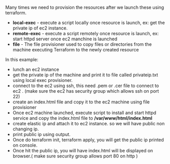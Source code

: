 

Many times we need to provision the resources after we launch these using terraform.

- **local-exec** - execute a script locally once resource is launch, ex: get the private ip of ec2 instance.
- **remote-exec** - execute a script remotely once resource is launch, ex: start httpd server once ec2 manchine is launched
- **file** - The file provisioner used to copy files or directories from the machine executing Terraform to the newly created resource

In this example: 

- lunch an ec2 instance
- get the private ip of the machine and print it to file called privateip.txt using local exec provisioner.
- connect to the ec2 using ssh, this need .pem or .cer file to connect to ec2 . (make sure the ec2 has security group which allows ssh on port 22)
- create an index.html file and copy it to the ec2 machine using file provisioner
- Once ec2 machine launched, execute script to install and start httpd service and copy the index.html file to **/var/www/html/index.html**
- create elastic ip and attach it to ec2 instance. so we will have public non changing ip.
- print public ip using output.
- Once do terraform init, terraform apply, you will get the public ip printed on console. 
- Once hit the public ip, you will have index.html will be displayed on browser.( make sure security group allows port 80 on http )